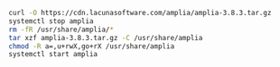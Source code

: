 ﻿```sh
curl -O https://cdn.lacunasoftware.com/amplia/amplia-3.8.3.tar.gz
systemctl stop amplia
rm -fR /usr/share/amplia/*
tar xzf amplia-3.8.3.tar.gz -C /usr/share/amplia
chmod -R a=,u+rwX,go+rX /usr/share/amplia
systemctl start amplia
```

